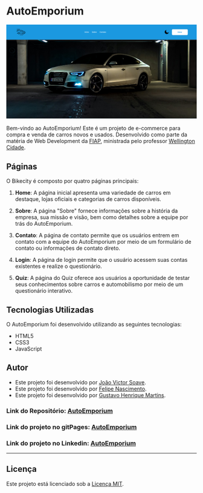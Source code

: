 # AutoEmporium
<img src='src/assets/Captura de tela 2024-05-16 182832.png'>

Bem-vindo ao AutoEmporium! Este é um projeto de e-commerce para compra e venda de carros novos e usados. Desenvolvido como parte da matéria de Web Development da [FIAP](https://www.fiap.com.br/), ministrada pelo professor [Wellington Cidade](https://www.linkedin.com/in/wellingtoncidade/).

## Páginas

O Bikecity é composto por quatro páginas principais:

1. **Home**: A página inicial apresenta uma variedade de carros em destaque, lojas oficiais e categorias de carros disponíveis.

2. **Sobre**: A página "Sobre" fornece informações sobre a história da empresa, sua missão e visão, bem como detalhes sobre a equipe por trás do AutoEmporium.

3. **Contato**: A página de contato permite que os usuários entrem em contato com a equipe do AutoEmporium por meio de um formulário de contato ou informações de contato direto.

4. **Login**: A página de login permite que o usuário acessem suas contas existentes e realize o questionário.

5. **Quiz**: A página do Quiz oferece aos usuários a oportunidade de testar seus conhecimentos sobre carros e automobilismo por meio de um questionário interativo.

## Tecnologias Utilizadas

O AutoEmporium foi desenvolvido utilizando as seguintes tecnologias:

- HTML5
- CSS3
- JavaScript

## Autor

- Este projeto foi desenvolvido por [João Victor Soave](https://github.com/siigAprendiz).
- Este projeto foi desenvolvido por [Felipe Nascimento](https://github.com/felipe3103).
- Este projeto foi desenvolvido por [Gustavo Henrique Martins](https://github.com/gustavo190805).

### Link do Repositório: [AutoEmporium](https://github.com/siigAprendiz/CP03-WebDev-AutoEmporium)
### Link do projeto no gitPages: [AutoEmporium](https://jaoaprendiz.github.io/CP03-WebDev-AutoEmporium/)
### Link do projeto no Linkedin: [AutoEmporium]()

---

## Licença

Este projeto está licenciado sob a [Licença MIT](https://github.com/siigAprendiz/CP03-WebDev-AutoEmporium/blob/main/LICENSE).
